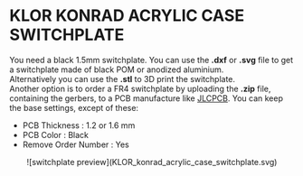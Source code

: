 # KLOR KONRAD ACRYLIC CASE SWITCHPLATE

You need a black 1.5mm switchplate. You can use the **.dxf** or **.svg** file to get a switchplate made of black POM or anodized aluminium.\
Alternatively you can use the **.stl** to 3D print the switchplate.\
Another option is to order a FR4 switchplate by uploading the **.zip** file, containing the gerbers, to a PCB manufacture like [JLCPCB](https://cart.jlcpcb.com/quote).
You can keep the base settings, except of these:

- PCB Thickness : 1.2 or 1.6 mm
- PCB Color : Black
- Remove Order Number : Yes

<p align="center">
![switchplate preview](KLOR_konrad_acrylic_case_switchplate.svg)
</p>